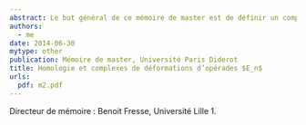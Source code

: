 ```yaml
---
abstract: Le but général de ce mémoire de master est de définir un complexe qui calcul la cohomologie des algèbres de Gerstenhaber et des complexes de déformations associés en utilisant une construction bar itérée.
authors:
  - me
date: 2014-06-30
mytype: other
publication: Mémoire de master, Université Paris Diderot
title: Homologie et complexes de déformations d’opérades $E_n$
urls:
  pdf: m2.pdf
---
```


Directeur de mémoire : Benoit Fresse, Université Lille 1.
